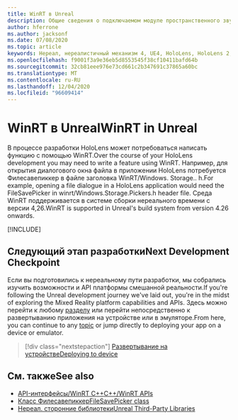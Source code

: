 ```yaml
---
title: WinRT в Unreal
description: Общие сведения о подключаемом модуле пространственного звука для Unreal Engine.
author: hferrone
ms.author: jacksonf
ms.date: 07/08/2020
ms.topic: article
keywords: Нереал, нереалистичный механизм 4, UE4, HoloLens, HoloLens 2, потоковая передача, удаленное взаимодействие, Смешанная реальность, разработка, начало работы, функции, новый проект, эмулятор, документация, руководства, функции, голограммы, Разработка игр, гарнитура смешанной реальности, гарнитура Windows Mixed Reality, гарнитура виртуальной реальности, WinRT, DLL
ms.openlocfilehash: f9001f3a9e36eb5d8553545f38cf10411bafd64b
ms.sourcegitcommit: 32cb81eee976e73cd661c2b347691c37865a60bc
ms.translationtype: MT
ms.contentlocale: ru-RU
ms.lasthandoff: 12/04/2020
ms.locfileid: "96609414"
---
```

# <a name="winrt-in-unreal"></a><span data-ttu-id="7b38a-104">WinRT в Unreal</span><span class="sxs-lookup"><span data-stu-id="7b38a-104">WinRT in Unreal</span></span>

<span data-ttu-id="7b38a-105">В процессе разработки HoloLens может потребоваться написать функцию с помощью WinRT.</span><span class="sxs-lookup"><span data-stu-id="7b38a-105">Over the course of your HoloLens development you may need to write a feature using WinRT.</span></span> <span data-ttu-id="7b38a-106">Например, для открытия диалогового окна файла в приложении HoloLens потребуется Филесавепиккер в файле заголовка WinRT/Windows. Storage.. h.</span><span class="sxs-lookup"><span data-stu-id="7b38a-106">For example, opening a file dialogue in a HoloLens application would need the FileSavePicker in winrt/Windows.Storage.Pickers.h header file.</span></span> <span data-ttu-id="7b38a-107">Среда WinRT поддерживается в системе сборки нереального времени с версии 4,26.</span><span class="sxs-lookup"><span data-stu-id="7b38a-107">WinRT is supported in Unreal's build system from version 4.26 onwards.</span></span>

[!INCLUDE[](includes/tabs-winRT.md)]

## <a name="next-development-checkpoint"></a><span data-ttu-id="7b38a-108">Следующий этап разработки</span><span class="sxs-lookup"><span data-stu-id="7b38a-108">Next Development Checkpoint</span></span>

<span data-ttu-id="7b38a-109">Если вы подготовились к нереальному пути разработки, мы собрались изучить возможности и API платформы смешанной реальности.</span><span class="sxs-lookup"><span data-stu-id="7b38a-109">If you're following the Unreal development journey we've laid out, you're in the midst of exploring the Mixed Reality platform capabilities and APIs.</span></span> <span data-ttu-id="7b38a-110">Здесь можно перейти к любому [разделу](unreal-development-overview.md#3-platform-capabilities-and-apis) или перейти непосредственно к развертыванию приложения на устройстве или в эмуляторе.</span><span class="sxs-lookup"><span data-stu-id="7b38a-110">From here, you can continue to any [topic](unreal-development-overview.md#3-platform-capabilities-and-apis) or jump directly to deploying your app on a device or emulator.</span></span>

> [!div class="nextstepaction"]
> [<span data-ttu-id="7b38a-111">Развертывание на устройстве</span><span class="sxs-lookup"><span data-stu-id="7b38a-111">Deploying to device</span></span>](unreal-deploying.md)

## <a name="see-also"></a><span data-ttu-id="7b38a-112">См. также</span><span class="sxs-lookup"><span data-stu-id="7b38a-112">See also</span></span>
* [<span data-ttu-id="7b38a-113">API-интерфейсы/WinRT C++</span><span class="sxs-lookup"><span data-stu-id="7b38a-113">C++/WinRT APIs</span></span>](https://docs.microsoft.com/windows/uwp/cpp-and-winrt-apis/)
* [<span data-ttu-id="7b38a-114">Класс Филесавепиккер</span><span class="sxs-lookup"><span data-stu-id="7b38a-114">FileSavePicker class</span></span>](https://docs.microsoft.com/uwp/api/Windows.Storage.Pickers.FileSavePicker) 
* [<span data-ttu-id="7b38a-115">Нереал. сторонние библиотеки</span><span class="sxs-lookup"><span data-stu-id="7b38a-115">Unreal Third-Party Libraries</span></span>](https://docs.unrealengine.com/Programming/BuildTools/UnrealBuildTool/ThirdPartyLibraries/index.html) 
